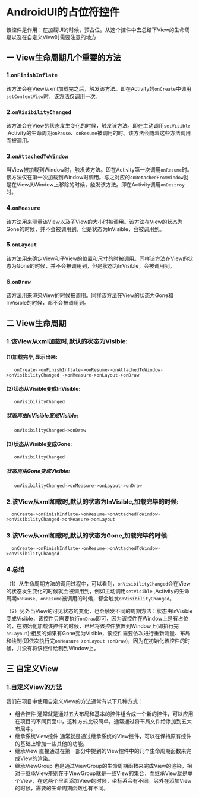 # AndroidUI的占位符控件
该控件是作用：在加载UI的时候，预占位。从这个控件中去总结下View的生命周期以及在自定义View时需要注意的地方

## 一 View生命周期几个重要的方法
### 1.`onFinishInflate`
  该方法会在View从xml加载完之后，触发该方法。即在Activity的`onCreate`中调用`setContentView`时。该方法仅调用一次。
### 2.`onVisibilityChanged`
  该方法会在View的状态发生变化的时候，触发该方法。即在主动调用`setVisible` ,Activity的生命周期`onPause`、`onResume`被调用的时。该方法会随着这些方法调用而被调用。
### 3.`onAttachedToWindow`
  当View被加载到Window时，触发该方法。即在Activity第一次调用`onResume`时。该方法仅在第一次加载到Window时调用。与之对应的`onDetachedFromWindow`就是在View从Window上移除的时候，触发该方法。即在Activity调用`onDestroy`时。
### 4.`onMeasure`
  该方法用来测量该View以及子View的大小时被调用。该方法在View的状态为Gone的时候，并不会被调用到，但是状态为InVisible，会被调用到。
### 5.`onLayout`
  该方法用来确定View和子View的位置和尺寸的时被调用。同样该方法在View的状态为Gone的时候，并不会被调用到，但是状态为InVisible，会被调用到。
### 6.`onDraw`
  该方法用来渲染View的时候被调用。同样该方法在View的状态为Gone和InVisible的时候，都不会被调用到。
## 二 View生命周期
### 1.该View从xml加载时,默认的状态为Visible:
#### (1)加载完毕,显示出来:
       onCreate->onFinishInflate->onResume->onAttachedToWindow->onVisibilityChanged ->onMeasure->onLayout->onDraw
#### (2)状态从Visible变成InVisible:
       onVisibilityChanged    
##### 状态再由InVisible变成Visible:
       onVisibilityChanged->onDraw     
#### (3)状态从Visible变成Gone:
       onVisibilityChanged
##### 状态再由Gone变成Visible:
       onVisibilityChanged->onMeasure->onLayout->onDraw
### 2.该View从xml加载时,默认的状态为InVisible,加载完毕的时候:
      onCreate->onFinishInflate->onResume->onAttachedToWindow->onVisibilityChanged->onMeasure->onLayout
### 3.该View从xml加载时,默认的状态为Gone,加载完毕的时候:
      onCreate->onFinishInflate->onResume->onAttachedToWindow->onVisibilityChanged
### 4.总结           
（1）从生命周期方法的调用过程中，可以看到，`onVisibilityChanged`会在View的状态发生变化的时候就会被调用到，例如主动调用`setVisible` ,Activity的生命周期`onPause`、`onResume`被调用的时候，都会触发`onVisibilityChanged`。

（2）另外当View的可见状态的变化，也会触发不同的周期方法：状态由InVisible变成Visible，该控件只需要执行`onDraw`即可，因为该控件在Window上是有占位的，在初始化加载该控件的时候，已经将该控件放置到Window上(即执行完`onLayout`);相反的如果有Gone变为Visible，该控件需要依次进行重新测量、布局和绘制(即依次执行完`onMeasure`->`onLayout`->`onDraw`)，因为在初始化该控件的时候，并没有将该控件绘制到Window上。
## 三 自定义View
### 1.自定义View的方法
   我们在项目中使用自定义View的方法通常有以下几种方式：
  - 组合控件
通常就是通过五大布局和基本的控件组合成一个新的控件，可以应用在项目的不同页面中，这种方式比较简单，通常通过将布局文件给添加到五大布局中。
  - 继承系统View控件
通常就是通过继承系统的View控件，可以在保持原有控件的基础上增加一些其他的功能。
  - 继承View
  直接通过在第一部分中提到的View控件中的几个生命周期函数来完成View的渲染。
  - 继承ViewGroup
  也是通过ViewGroup的生命周期函数来完成View的渲染，相对于继承View差别在于ViewGroup就是一些View的集合，而继承View就是单个View，在这两个里面添加View的时候，坐标系会有不同。另外在添加View的时候，需要的生命周期函数也有不同。
